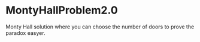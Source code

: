 # MontyHallProblem2.0

Monty Hall solution where you can choose the number of doors to prove the paradox easyer.
